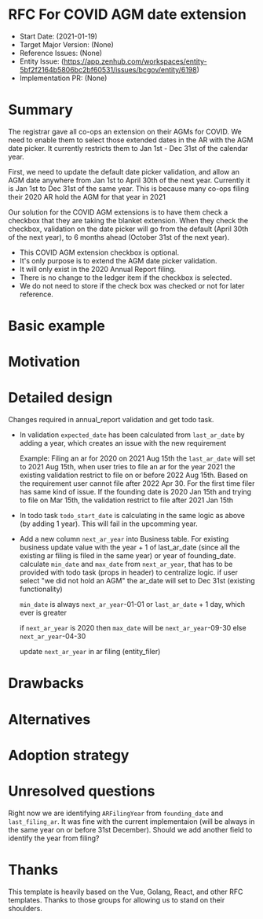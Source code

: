 # RFC For COVID AGM date extension

- Start Date: (2021-01-19)
- Target Major Version: (None)
- Reference Issues: (None)
- Entity Issue: (https://app.zenhub.com/workspaces/entity-5bf2f2164b5806bc2bf60531/issues/bcgov/entity/6198)
- Implementation PR: (None)

# Summary

The registrar gave all co-ops an extension on their AGMs for COVID. We need to enable them to select those extended dates in the AR with the AGM date picker. It currently restricts them to Jan 1st - Dec 31st of the calendar year.

First, we need to update the default date picker validation, and allow an AGM date anywhere from Jan 1st to April 30th of the next year. Currently it is Jan 1st to Dec 31st of the same year. This is because many co-ops filing their 2020 AR hold the AGM for that year in 2021

Our solution for the COVID AGM extensions is to have them check a checkbox that they are taking the blanket extension. When they check the checkbox, validation on the date picker will go from the default (April 30th of the next year), to 6 months ahead (October 31st of the next year).

 - This COVID AGM extension checkbox is optional.
 - It's only purpose is to extend the AGM date picker validation.
 - It will only exist in the 2020 Annual Report filing.
 - There is no change to the ledger item if the checkbox is selected.
 - We do not need to store if the check box was checked or not for later reference.

# Basic example

# Motivation

# Detailed design

Changes required in annual_report validation and get todo task.
  - In validation `expected_date` has been calculated from `last_ar_date` by adding a year, which creates an issue with the new requirement

    Example: Filing an ar for 2020 on 2021 Aug 15th the `last_ar_date` will set to 2021 Aug 15th, when user tries to file an ar for the year 2021 the existing validation restrict to file on or before 2022 Aug 15th. Based on the requirement user cannot file after 2022 Apr 30. For the first time filer has same kind of issue. If the founding date is 2020 Jan 15th and trying to file on Mar 15th, the validation restrict to file after 2021 Jan 15th

  - In todo task `todo_start_date` is calculating in the same logic as above (by adding 1 year). This will fail in the upcomming year.    

  - Add a new column `next_ar_year` into Business table. For existing business update value with the year + 1 of last_ar_date (since all the existing ar filing is filed in the same year) or year of founding_date.
    calculate `min_date` and `max_date` from `next_ar_year`, that has to be provided with todo task (props in header) to centralize logic.
    if user select "we did not hold an AGM" the ar_date will set to Dec 31st (existing functionality) 
    
    `min_date` is always `next_ar_year`-01-01 or `last_ar_date` + 1 day, which ever is greater

    if `next_ar_year` is 2020 then `max_date` will be `next_ar_year`-09-30 else `next_ar_year`-04-30 

    update `next_ar_year` in ar filing (entity_filer)

# Drawbacks

# Alternatives

# Adoption strategy

# Unresolved questions

Right now we are identifying `ARFilingYear` from `founding_date` and `last_filing_ar`. It was fine with the current implementaion (will be always in the same year on or before 31st December). Should we add another field to identify the year from filing?

# Thanks

This template is heavily based on the Vue, Golang, React, and other RFC templates. Thanks to those groups for allowing us to stand on their shoulders.
